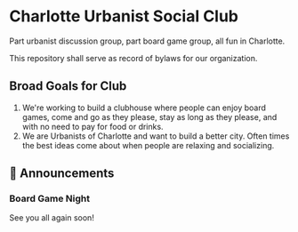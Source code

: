 # Charlotte Urbanist Social Club

Part urbanist discussion group, part board game group, all fun in Charlotte.

This repository shall serve as record of bylaws for our organization.

## Broad Goals for Club

1. We're working to build a clubhouse where people can enjoy board games, come and go as they please, stay as long as they please, and with no need to pay for food or drinks.
2. We are Urbanists of Charlotte and want to build a better city. Often times the best ideas come about when people are relaxing and socializing.

## 📢 Announcements

### Board Game Night

See you all again soon!
